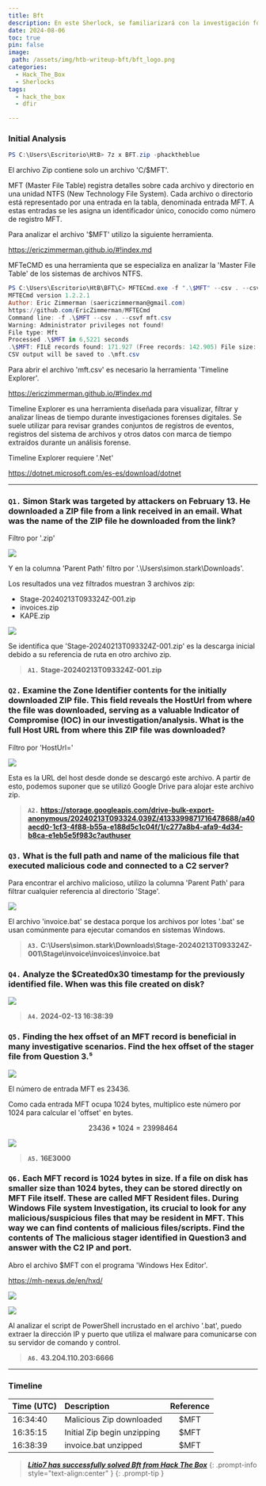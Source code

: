 ```yaml
---
title: Bft
description: En este Sherlock, se familiarizará con la investigación forense de MFT (tabla maestra de archivos). Se le presentarán herramientas y metodologías conocidas para analizar artefactos de MFT a fin de identificar actividades maliciosas. Durante nuestro análisis, utilizará la herramienta MFTECmd para analizar el archivo MFT proporcionado, TimeLine Explorer para abrir y analizar los resultados del MFT analizado y un editor hexadecimal para recuperar el contenido de los archivos del MFT.
date: 2024-08-06
toc: true
pin: false
image:
 path: /assets/img/htb-writeup-bft/bft_logo.png
categories:
  - Hack_The_Box
  - Sherlocks
tags:
  - hack_the_box
  - dfir

---
```

### Initial Analysis

```powershell
PS C:\Users\Escritorio\HtB> 7z x BFT.zip -phacktheblue
```
El archivo Zip contiene solo un archivo 'C/$MFT'. 

MFT (Master File Table) registra detalles sobre cada archivo y directorio en una unidad NTFS (New Technology File System). Cada archivo o directorio está representado por una entrada en la tabla, denominada entrada MFT. A estas entradas se les asigna un identificador único, conocido como número de registro MFT. 

Para analizar el archivo '$MFT' utilizo la siguiente herramienta.

<https://ericzimmerman.github.io/#!index.md>

MFTeCMD es una herramienta que se especializa en analizar la 'Master File Table' de los sistemas de archivos NTFS.

```powershell
PS C:\Users\Escritorio\HtB\BFT\C> MFTECmd.exe -f ".\$MFT" --csv . --csvf mft.csv
MFTECmd version 1.2.2.1
Author: Eric Zimmerman (saericzimmerman@gmail.com)
https://github.com/EricZimmerman/MFTECmd
Command line: -f .\$MFT --csv . --csvf mft.csv
Warning: Administrator privileges not found!
File type: Mft
Processed .\$MFT in 6,5221 seconds
.\$MFT: FILE records found: 171.927 (Free records: 142.905) File size: 307,5MB
CSV output will be saved to .\mft.csv
```
Para abrir el archivo 'mft.csv' es necesario la herramienta 'Timeline Explorer'.

<https://ericzimmerman.github.io/#!index.md>

Timeline Explorer es una herramienta diseñada para visualizar, filtrar y analizar líneas de tiempo durante investigaciones forenses digitales. Se suele utilizar para revisar grandes conjuntos de registros de eventos, registros del sistema de archivos y otros datos con marca de tiempo extraídos durante un análisis forense.

Timeline Explorer requiere '.Net'

<https://dotnet.microsoft.com/es-es/download/dotnet>

---
### **`Q1.`** **Simon Stark was targeted by attackers on February 13. He downloaded a ZIP file from a link received in an email. What was the name of the ZIP file he downloaded from the link?**

Filtro por '.zip'

![](/assets/img/htb-writeup-bft/bft1_1.png)

Y en la columna 'Parent Path' filtro por '.\Users\simon.stark\Downloads'.

Los resultados una vez filtrados muestran 3 archivos zip:
* Stage-20240213T093324Z-001.zip
* invoices.zip
* KAPE.zip

![](/assets/img/htb-writeup-bft/bft1_2.png)

Se identifica que 'Stage-20240213T093324Z-001.zip' es la descarga inicial debido a su referencia de ruta en otro archivo zip.

> **`A1.`** **Stage-20240213T093324Z-001.zip**

### **`Q2.`** **Examine the Zone Identifier contents for the initially downloaded ZIP file. This field reveals the HostUrl from where the file was downloaded, serving as a valuable Indicator of Compromise (IOC) in our investigation/analysis. What is the full Host URL from where this ZIP file was downloaded?**

Filtro por 'HostUrl='

![](/assets/img/htb-writeup-bft/bft1_3.png)

Esta es la URL del host desde donde se descargó este archivo. A partir de esto, podemos suponer que se utilizó Google Drive para alojar este archivo zip.

> **`A2.`** **https://storage.googleapis.com/drive-bulk-export-anonymous/20240213T093324.039Z/4133399871716478688/a40aecd0-1cf3-4f88-b55a-e188d5c1c04f/1/c277a8b4-afa9-4d34-b8ca-e1eb5e5f983c?authuser**

### **`Q3.`** **What is the full path and name of the malicious file that executed malicious code and connected to a C2 server?**

Para encontrar el archivo malicioso, utilizo la columna 'Parent Path' para filtrar cualquier referencia al directorio 'Stage'.

![](/assets/img/htb-writeup-bft/bft1_4.png)

El archivo 'invoice.bat' se destaca porque los archivos por lotes '.bat' se usan comúnmente para ejecutar comandos en sistemas Windows.

> **`A3.`** **C:\Users\simon.stark\Downloads\Stage-20240213T093324Z-001\Stage\invoice\invoices\invoice.bat**

### **`Q4.`** **Analyze the $Created0x30 timestamp for the previously identified file. When was this file created on disk?**

![](/assets/img/htb-writeup-bft/bft1_5.png)

> **`A4.`** **2024-02-13 16:38:39**

### **`Q5.`** **Finding the hex offset of an MFT record is beneficial in many investigative scenarios. Find the hex offset of the stager file from Question 3.⁵**

![](/assets/img/htb-writeup-bft/bft1_5.png)

El número de entrada MFT es 23436.

Como cada entrada MFT ocupa 1024 bytes, multiplico este número por 1024 para calcular el 'offset' en bytes.

```math
23436 * 1024 = 23998464
```

![](/assets/img/htb-writeup-bft/bft1_6.png)

> **`A5.`** **16E3000**

### **`Q6.`** **Each MFT record is 1024 bytes in size. If a file on disk has smaller size than 1024 bytes, they can be stored directly on MFT File itself. These are called MFT Resident files. During Windows File system Investigation, its crucial to look for any malicious/suspicious files that may be resident in MFT. This way we can find contents of malicious files/scripts. Find the contents of The malicious stager identified in Question3 and answer with the C2 IP and port.**

Abro el archivo $MFT con el programa 'Windows Hex Editor'.

<https://mh-nexus.de/en/hxd/>

![](/assets/img/htb-writeup-bft/bft1_8.png)

![](/assets/img/htb-writeup-bft/bft1_9.png)

Al analizar el script de PowerShell incrustado en el archivo '.bat', puedo extraer la dirección IP y puerto que utiliza el malware para comunicarse con su servidor de comando y control.

> **`A6.`** **43.204.110.203:6666**

---
### Timeline

| Time (UTC) | Description                 | Reference |
| :--------- | :-------------------------- | :-------: |
| 16:34:40   | Malicious Zip downloaded    | $MFT      |
| 16:35:15   | Initial Zip begin unzipping | $MFT      |
| 16:38:39   | invoice.bat unzipped        | $MFT      |


> <a href="https://labs.hackthebox.com/achievement/sherlock/1521382/633" target="_blank">***Litio7 has successfully solved Bft from Hack The Box***</a>
{: .prompt-info style="text-align:center" }
{: .prompt-tip }
